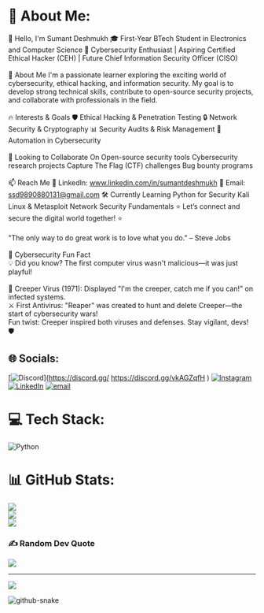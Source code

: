 # 💫 About Me:
👋 Hello, I'm Sumant Deshmukh 🎓 First-Year BTech Student in Electronics and Computer Science 🔐 Cybersecurity Enthusiast | Aspiring Certified Ethical Hacker (CEH) | Future Chief Information Security Officer (CISO)<br><br>🌱 About Me I'm a passionate learner exploring the exciting world of cybersecurity, ethical hacking, and information security. My goal is to develop strong technical skills, contribute to open-source security projects, and collaborate with professionals in the field.<br><br>🔥 Interests & Goals 🛡️ Ethical Hacking & Penetration Testing 🔒 Network Security & Cryptography 📊 Security Audits & Risk Management 🤖 Automation in Cybersecurity<br><br>🚀 Looking to Collaborate On Open-source security tools Cybersecurity research projects Capture The Flag (CTF) challenges Bug bounty programs<br><br>📫 Reach Me 💼 LinkedIn: www.linkedin.com/in/sumantdeshmukh 📧 Email: ssd9890880131@gmail.com 🛠️ Currently Learning Python for Security Kali Linux & Metasploit Network Security Fundamentals ⭐ Let’s connect and secure the digital world together! ⭐<br><br>"The only way to do great work is to love what you do." – Steve Jobs<br><br>🔐 Cybersecurity Fun Fact<br>💡 Did you know? The first computer virus wasn't malicious—it was just playful!<br><br>🦠 Creeper Virus (1971): Displayed "I'm the creeper, catch me if you can!" on infected systems.<br>⚔️ First Antivirus: "Reaper" was created to hunt and delete Creeper—the start of cybersecurity wars!<br>Fun twist: Creeper inspired both viruses and defenses. Stay vigilant, devs! 🛡️


## 🌐 Socials:
[![Discord](https://img.shields.io/badge/Discord-%237289DA.svg?logo=discord&logoColor=white)](https://discord.gg/ https://discord.gg/vkAGZqfH ) [![Instagram](https://img.shields.io/badge/Instagram-%23E4405F.svg?logo=Instagram&logoColor=white)](https://instagram.com/its.sumant3021) [![LinkedIn](https://img.shields.io/badge/LinkedIn-%230077B5.svg?logo=linkedin&logoColor=white)](https://linkedin.com/in/sumantdeshmukh) [![email](https://img.shields.io/badge/Email-D14836?logo=gmail&logoColor=white)](mailto:ssd9890880131@gmail.com) 

# 💻 Tech Stack:
![Python](https://img.shields.io/badge/python-3670A0?style=for-the-badge&logo=python&logoColor=ffdd54)
# 📊 GitHub Stats:
![](https://github-readme-stats.vercel.app/api?username=Sd8738&theme=dark&hide_border=false&include_all_commits=true&count_private=true)<br/>
![](https://nirzak-streak-stats.vercel.app/?user=Sd8738&theme=dark&hide_border=false)<br/>
![](https://github-readme-stats.vercel.app/api/top-langs/?username=Sd8738&theme=dark&hide_border=false&include_all_commits=true&count_private=true&layout=compact)

### ✍️ Random Dev Quote
![](https://quotes-github-readme.vercel.app/api?type=horizontal&theme=radical)

---
[![](https://visitcount.itsvg.in/api?id=Sd8738&icon=0&color=0)](https://visitcount.itsvg.in)

<picture>
  <source media="(prefers-color-scheme: dark)" srcset="https://raw.githubusercontent.com/tobiasmeyhoefer/tobiasmeyhoefer/output/github-snake-dark.svg" />
  <source media="(prefers-color-scheme: light)" srcset="https://raw.githubusercontent.com/tobiasmeyhoefer/tobiasmeyhoefer/output/github-snake.svg" />
  <img alt="github-snake" src="https://raw.githubusercontent.com/tobiasmeyhoefer/tobiasmeyhoefer/output/github-snake.svg" />
</picture>
